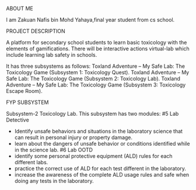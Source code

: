 ABOUT ME

I am Zakuan Nafis bin Mohd Yahaya,final year student from cs school.

PROJECT DESCRIPTION 

A platform for secondary school students to learn basic toxicology with the elements of gamifications. There will be interactive actions virtual-lab which include learning lab safety in schools.

It has three subsystems as follows:
Toxland Adventure – My Safe Lab: The Toxicology Game (Subsystem 1: Toxicology Quest). 
Toxland Adventure – My Safe Lab: The Toxicology Game (Subsystem 2: Toxicology Lab). 
Toxland Adventure – My Safe Lab: The Toxicology Game (Subsystem 3: Toxicology Escape Room).

FYP SUBSYSTEM 

Subsystem-2 Toxicology Lab. This subsystem has two modules: 
#5 Lab Detective  
- Identify unsafe behaviors and situations in the laboratory science that can result in personal injury or property damage. 
- learn about the dangers of unsafe behavior or conditions identified while in the science lab.
#6 Lab OOTD
- identify some personal protective equipment (ALD) rules for each different labs. 
- practice the correct use of ALD for each test different in the laboratory.  
- increase the awareness of the complete ALD usage rules and safe when doing any tests in the laboratory.
